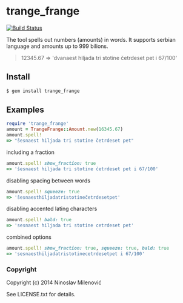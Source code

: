 # trange_frange #

[![Build Status](https://travis-ci.org/pythogorian/trange_frange.svg?branch=master)](https://travis-ci.org/pythogorian/trange_frange)

The tool spells out numbers (amounts) in words. It supports serbian language and amounts up to 999 bilions.
> 12345.67 => 'dvanaest hiljada tri stotine četrdeset pet i 67/100'

## Install ##
```bash
$ gem install trange_frange
```

## Examples ##
```ruby
require 'trange_frange'
amount = TrangeFrange::Amount.new(16345.67)
amount.spell!
=> "šesnaest hiljada tri stotine četrdeset pet"
```
including a fraction
```ruby
amount.spell! show_fraction: true
=> 'šesnaest hiljada tri stotine četrdeset pet i 67/100'
```
disabling spacing between words
```ruby
amount.spell! squeeze: true
=> 'šesnaesthiljadatristotinečetrdesetpet'
```
disabling accented lating characters
```ruby
amount.spell! bald: true
=> 'sesnaest hiljada tri stotine cetrdeset pet'
```
combined options
```ruby
amount.spell! show_fraction: true, squeeze: true, bald: true
=> 'sesnaesthiljadatristotinecetrdesetpet i 67/100'
```

### Copyright ###
Copyright (c) 2014 Ninoslav Milenović

See LICENSE.txt for details.
